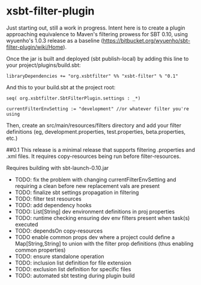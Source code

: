 xsbt-filter-plugin
==================
Just starting out, still a work in progress. Intent here is to create a plugin approaching equivalence to Maven's filtering prowess for SBT 0.10, using wyuenho's 1.0.3 release as a baseline (https://bitbucket.org/wyuenho/sbt-filter-plugin/wiki/Home).

Once the jar is built and deployed (sbt publish-local) by adding this line to your project/plugins/build.sbt:

`libraryDependencies += "org.xsbtfilter" %% "xsbt-filter" % "0.1"`

And this to your build.sbt at the project root:

`seq( org.xsbtfilter.SbtFilterPlugin.settings : _*)`

`currentFilterEnvSetting := "development" //or whatever filter you're using`


Then, create an src/main/resources/filters directory and add your filter definitions (eg, development.properties, test.properties, beta.properties, etc.)

##0.1
This release is a minimal release that supports filtering .properties and .xml files. It requires copy-resources being run before filter-resources.

Requires building with sbt-launch-0.10.jar
* TODO: fix the problem with changing currentFilterEnvSetting and requiring a clean before new replacement vals are present
* TODO: finalize sbt settings propagation in filtering
* TODO: filter test resources
* TODO: add dependency hooks
* TODO: List[String] dev environment definitions in proj properties
* TODO: runtime checking ensuring dev env filters present when task(s) executed
* TODO: dependsOn copy-resources
* TODO  enable common props dev where a project could define a Map[String,String] to union with the filter prop definitions (thus enabling common properties)
* TODO: ensure standalone operation
* TODO: inclusion list definition for file extension
* TODO: exclusion list definition for specific files
* TODO: automated sbt testing during plugin build
